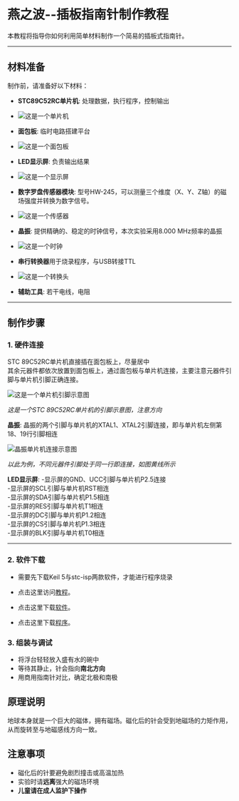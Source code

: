 # 燕之波--插板指南针制作教程

本教程将指导你如何利用简单材料制作一个简易的插板式指南针。
___
## 材料准备

制作前，请准备好以下材料：

- **STC89C52RC单片机**: 处理数据，执行程序，控制输出
 
- ![这是一个单片机](./picture/stc单片机.jpg)

- **面包板**: 临时电路搭建平台
 
-  ![这是一个面包板](./picture/面包板.png)
  
- **LED显示屏**: 负责输出结果
 
- ![这是一个显示屏](./picture/显示屏.jpg)
 
- **数字罗盘传感器模块**: 型号HW-245，可以测量三个维度（X、Y、Z轴）的磁场强度并转换为数字信号。

-  ![这是一个传感器](./picture/数字罗盘传感器模.jpg)

- **晶振**: 提供精确的、稳定的时钟信号，本次实验采用8.000 MHz频率的晶振

-  ![这是一个时钟](./picture/晶振.jpg)

- **串行转换器**用于烧录程序，与USB转接TTL
  
-  ![这是一个转换头](./picture/转换器.jpg)
 
- **辅助工具**: 若干电线，电阻
___
## 制作步骤

### 1. 硬件连接
STC 89C52RC单片机直接插在面包板上，尽量居中  
其余元器件都依次放置到面包板上，通过面包板与单片机连接，主要注意元器件引脚与单片机引脚正确连接。

 ![这是一个单片机引脚示意图](./picture/单片机引脚.png)
 
*这是一个STC 89C52RC单片机的引脚示意图，注意方向*

**晶振**: 晶振的两个引脚与单片机的XTAL1、XTAL2引脚连接，即与单片机左侧第18、19行引脚相连

 ![晶振单片机连接示意图](./picture/晶振与单片机连接图.jpg)

*以此为例，不同元器件引脚处于同一行即连接，如图黄线所示*

**LED显示屏**:
-显示屏的GND、UCC引脚与单片机P2.5连接  
-显示屏的SCL引脚与单片机RST相连  
-显示屏的SDA引脚与单片机P1.5相连  
-显示屏的RES引脚与单片机T1相连  
-显示屏的DC引脚与单片机P1.2相连  
-显示屏的CS引脚与单片机P1.3相连  
-显示屏的BLK引脚与单片机T0相连  
___
### 2. 软件下载
- 需要先下载Keil 5与stc-isp两款软件，才能进行程序烧录
- 点击这里访问[教程](https://www.bilibili.com/video/BV1Mb411e7re/?spm_id_from=333.337.search-card.all.click&vd_source=6fab490cb0a2845d28aa2ad7d5a10c4b)。

- 点击这里下载[软件](https://jiangxiekeji.com/download.html)。
  
- 点击这里下载[程序]()。

### 3. 组装与调试
- 将浮台轻轻放入盛有水的碗中
- 等待其静止，针会指向**南北方向**
- 用商用指南针对比，确定北极和南极

## 原理说明

地球本身就是一个巨大的磁体，拥有磁场。磁化后的针会受到地磁场的力矩作用，从而旋转至与地磁感线方向一致。

## 注意事项

- 磁化后的针要避免剧烈撞击或高温加热
- 实验时请**远离**强大的磁场环境
- **儿童请在成人监护下操作**
